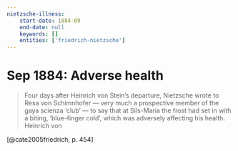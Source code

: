 ```yaml
---
nietzsche-illness:
    start-date: 1884-09
    end-date: null
    keywords: []
    entities: ['friedrich-nietzsche']
---
```


# Sep 1884: Adverse health

> Four days after Heinrich von Stein’s departure, Nietzsche wrote to Resa von
> Schimnhofer — very much a prospective member of the gaya scienza ‘club’ — to
> say that at Sils-Maria the frost had set in with a biting, ‘blue-finger
> cold’, which was adversely affecting his health. Heinrich von

[@cate2005friedrich, p. 454]
